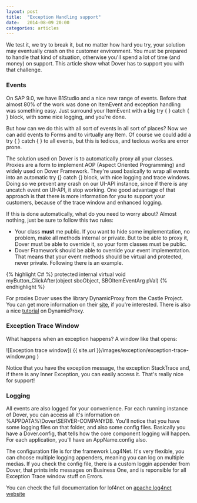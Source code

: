 ```yaml
---
layout: post
title:  "Exception Handling support"
date:   2014-08-09 20:00
categories: articles
---
```


We test it, we try to break it, but no matter how hard you try, your solution may eventually crash on the customer environment. You must be prepared to handle that kind of situation, otherwise you'll spend a lot of time (and money) on support. This article show what Dover has to support you with that challenge.

### Events

On SAP 9.0, we have B1Studio and a nice new range of events. Before that almost 80% of the work was done on ItemEvent and exception handling was something easy. Just surround your ItemEvent with a big try { } catch { } block, with some nice logging, and you're done.

But how can we do this with all sort of events in all sort of places? Now we can add events to Forms and to virtually any Item. Of course we could add a try { } catch { } to all events, but this is tedious, and tedious works are error prone.

The solution used on Dover is to automatically proxy all your classes. Proxies are a form to implement AOP (Aspect Oriented Programming) and widely used on Dover Framework. They're used basically to wrap all events into an automatic try {} catch {} block, with nice logging and trace windows. Doing so we prevent any crash on our UI-API instance, since if there is any uncatch event on UI-API, it stop working. One good advantage of that approach is that there is more information for you to support your customers, because of the trace window and enhanced logging.

If this is done automatically, what do you need to worry about? Almost nothing, just be sure to follow this two rules:

* Your class **must** me public. If you want to hide some implementation, no problem, make all methods internal or private. But to be able to proxy it, Dover must be able to override it, so your form classes must be public.
* Dover Framework should be able to override your event implementation. That means that your event methods should be virtual and protected, never private. Following there is an example.
 
{% highlight C# %}
protected internal virtual void myButton_ClickAfter(object sboObject, SBOItemEventArg pVal)
{% endhighlight  %}

For proxies Dover uses the library DynamicProxy from the Castle Project. You can get more information on their [site]( http://www.castleproject.org/projects/dynamicproxy/ ), if you're interested. There is also a nice [tutorial]( http://kozmic.net/dynamic-proxy-tutorial/ ) on DynamicProxy.

### Exception Trace Window

What happens when an exception happens? A window like that opens:

![Exception trace window]( {{ site.url }}/images/exception/exception-trace-window.png )

Notice that you have the exception message, the exception StackTrace and, if there is any Inner Exception, you can easily access it. That's really nice for support! 

### Logging

All events are also logged for your convenience. For each running instance of Dover, you can access all it's information on %APPDATA%\Dover\SERVER-COMPANYDB\. You'll notice that you have some logging files on that folder, and also some config files. Basically you have a Dover.config, that tells how the core component logging will happen. For each application, you'll have an AppName.config also.

The configuration file is for the framework Log4Net. It's very flexible, you can choose multiple logging appenders, meaning you can log on multiple medias. If you check the config file, there is a custom loggin appender from Dover, that prints info messages on Business One, and is reponsible for all Exception Trace window stuff on Errors. 

You can check the full documentation for lof4net on [apache log4net website](http://logging.apache.org/log4net/)




